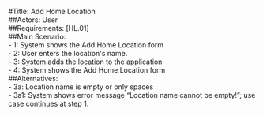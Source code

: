 #Title: Add Home Location<br />
##Actors: User<br />
##Requirements: [HL.01]<br /> 
##Main Scenario:<br />
	- 1: System shows the Add Home Location form<br />
	- 2: User enters the location's name.<br />
	- 3: System adds the location to the application<br />
	- 4: System shows the Add Home Location form<br />
##Alternatives:<br />
	- 3a: Location name is empty or only spaces<br />
	- 3a1: System shows error message “Location name cannot be empty!”; use case continues at step 1.<br />